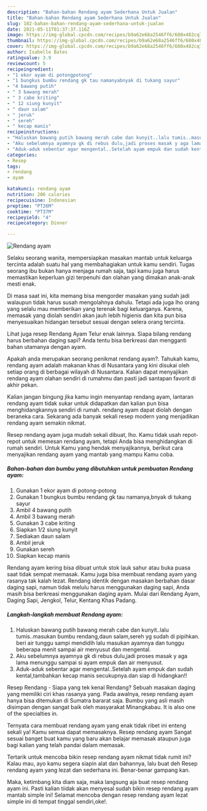 ```yaml
---
description: "Bahan-bahan Rendang ayam Sederhana Untuk Jualan"
title: "Bahan-bahan Rendang ayam Sederhana Untuk Jualan"
slug: 102-bahan-bahan-rendang-ayam-sederhana-untuk-jualan
date: 2021-05-11T01:37:37.116Z
image: https://img-global.cpcdn.com/recipes/b9a62e68a2546ff6/680x482cq70/rendang-ayam-foto-resep-utama.jpg
thumbnail: https://img-global.cpcdn.com/recipes/b9a62e68a2546ff6/680x482cq70/rendang-ayam-foto-resep-utama.jpg
cover: https://img-global.cpcdn.com/recipes/b9a62e68a2546ff6/680x482cq70/rendang-ayam-foto-resep-utama.jpg
author: Isabelle Bates
ratingvalue: 3.9
reviewcount: 5
recipeingredient:
- "1 ekor ayam di potongpotong"
- "1 bungkus bumbu rendang gk tau namanyabnyak di tukang sayur"
- "4 bawang putih"
- " 3 bawang merah"
- " 3 cabe kriting"
- " 12 siung kunyit"
- " daun salam"
- " jeruk"
- " sereh"
- " kecap manis"
recipeinstructions:
- "Haluskan bawang putih bawang merah cabe dan kunyit..lalu tumis..masukan bumbu rendang,daun salam,sereh yg sudah di pipihkan. beri air tunggu sampi mendidih lalu masukan ayamnya dan tunggu beberapa menit sampai air menyusut dan mengental."
- "Aku sebelumnya ayamnya gk di rebus dulu,jadi proses masak y aga lama menunggu sampai si ayam empuk dan air menyusut."
- "Aduk-aduk sebentar agar mengental..Setelah ayam empuk dan sudah kental,tambahkan kecap manis secukupnya.dan siap di hidangkan!!"
categories:
- Resep
tags:
- rendang
- ayam

katakunci: rendang ayam 
nutrition: 206 calories
recipecuisine: Indonesian
preptime: "PT26M"
cooktime: "PT37M"
recipeyield: "4"
recipecategory: Dinner

---
```



![Rendang ayam](https://img-global.cpcdn.com/recipes/b9a62e68a2546ff6/680x482cq70/rendang-ayam-foto-resep-utama.jpg)

Selaku seorang wanita, mempersiapkan masakan mantab untuk keluarga tercinta adalah suatu hal yang membahagiakan untuk kamu sendiri. Tugas seorang ibu bukan hanya menjaga rumah saja, tapi kamu juga harus memastikan keperluan gizi terpenuhi dan olahan yang dimakan anak-anak mesti enak.

Di masa  saat ini, kita memang bisa mengorder masakan yang sudah jadi walaupun tidak harus susah mengolahnya dahulu. Tetapi ada juga lho orang yang selalu mau memberikan yang terenak bagi keluarganya. Karena, memasak yang diolah sendiri akan jauh lebih higienis dan kita pun bisa menyesuaikan hidangan tersebut sesuai dengan selera orang tercinta. 

Lihat juga resep Rendang Ayam Telur enak lainnya. Siapa bilang rendang harus berbahan daging sapi? Anda tentu bisa berkreasi dan mengganti bahan utamanya dengan ayam.

Apakah anda merupakan seorang penikmat rendang ayam?. Tahukah kamu, rendang ayam adalah makanan khas di Nusantara yang kini disukai oleh setiap orang di berbagai wilayah di Nusantara. Kalian dapat menyajikan rendang ayam olahan sendiri di rumahmu dan pasti jadi santapan favorit di akhir pekan.

Kalian jangan bingung jika kamu ingin menyantap rendang ayam, lantaran rendang ayam tidak sukar untuk didapatkan dan kalian pun bisa menghidangkannya sendiri di rumah. rendang ayam dapat diolah dengan beraneka cara. Sekarang ada banyak sekali resep modern yang menjadikan rendang ayam semakin nikmat.

Resep rendang ayam juga mudah sekali dibuat, lho. Kamu tidak usah repot-repot untuk memesan rendang ayam, tetapi Anda bisa menghidangkan di rumah sendiri. Untuk Kamu yang hendak menyajikannya, berikut cara menyajikan rendang ayam yang mantab yang mampu Kamu coba.

<!--inarticleads1-->

##### Bahan-bahan dan bumbu yang dibutuhkan untuk pembuatan Rendang ayam:

1. Gunakan 1 ekor ayam di potong-potong
1. Gunakan 1 bungkus bumbu rendang gk tau namanya,bnyak di tukang sayur
1. Ambil 4 bawang putih
1. Ambil  3 bawang merah
1. Gunakan  3 cabe kriting
1. Siapkan  1/2 siung kunyit
1. Sediakan  daun salam
1. Ambil  jeruk
1. Gunakan  sereh
1. Siapkan  kecap manis


Rendang ayam kering bisa dibuat untuk stok lauk sahur atau buka puasa saat tidak sempat memasak. Kamu juga bisa membuat rendang ayam yang rasanya tak kalah lezat. Rendang identik dengan masakan berbahan dasar daging sapi, namun tidak melulu harus menggunakan daging sapi, Anda masih bisa berkreasi menggunakan daging ayam. Mulai dari Rendang Ayam, Daging Sapi, Jengkol, Telur, Kentang Khas Padang. 

<!--inarticleads2-->

##### Langkah-langkah membuat Rendang ayam:

1. Haluskan bawang putih bawang merah cabe dan kunyit..lalu tumis..masukan bumbu rendang,daun salam,sereh yg sudah di pipihkan. beri air tunggu sampi mendidih lalu masukan ayamnya dan tunggu beberapa menit sampai air menyusut dan mengental.
1. Aku sebelumnya ayamnya gk di rebus dulu,jadi proses masak y aga lama menunggu sampai si ayam empuk dan air menyusut.
1. Aduk-aduk sebentar agar mengental..Setelah ayam empuk dan sudah kental,tambahkan kecap manis secukupnya.dan siap di hidangkan!!


Resep Rendang - Siapa yang tek kenal Rendang? Sebuah masakan daging yang memiliki ciri khas rasanya yang. Pada awalnya, resep rendang ayam hanya bisa ditemukan di Sumatra bararat saja. Bumbu yang asli masih disimpan dengan sangat baik oleh masyarakat Minangkabau. It is also one of the specialties in. 

Ternyata cara membuat rendang ayam yang enak tidak ribet ini enteng sekali ya! Kamu semua dapat memasaknya. Resep rendang ayam Sangat sesuai banget buat kamu yang baru akan belajar memasak ataupun juga bagi kalian yang telah pandai dalam memasak.

Tertarik untuk mencoba bikin resep rendang ayam nikmat tidak rumit ini? Kalau mau, ayo kamu segera siapin alat dan bahannya, lalu buat deh Resep rendang ayam yang lezat dan sederhana ini. Benar-benar gampang kan. 

Maka, ketimbang kita diam saja, maka langsung aja buat resep rendang ayam ini. Pasti kalian tiidak akan menyesal sudah bikin resep rendang ayam mantab simple ini! Selamat mencoba dengan resep rendang ayam lezat simple ini di tempat tinggal sendiri,oke!.

